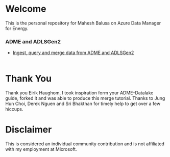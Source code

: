 # Welcome
This is the personal repository for Mahesh Balusa on Azure Data Manager for Energy.

### ADME and ADLSGen2
- [Ingest, query and merge data from ADME and ADLSGen2](/Guides/Synapse/DataLakeIntegration/)
<br /><br />

# Thank You
Thank you Eirik Haughom, I took inspiration form your ADME-Datalake guide, forked it and was able to produce this merge tutorial. Thanks to Jung Hun Choi, Derek Nguen and Sri Bhakthan for timely help to get over a few hiccups.

# Disclaimer
This is considered an individual community contribution and is not affiliated with my employment at Microsoft.